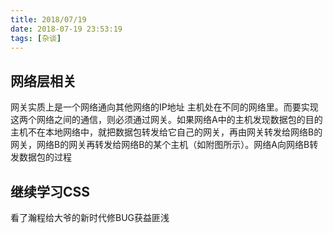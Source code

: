 ```yaml
---
title: 2018/07/19
date: 2018-07-19 23:53:19
tags: [杂谈]
---
```

## 网络层相关
网关实质上是一个网络通向其他网络的IP地址
主机处在不同的网络里。而要实现这两个网络之间的通信，则必须通过网关。如果网络A中的主机发现数据包的目的主机不在本地网络中，就把数据包转发给它自己的网关，再由网关转发给网络B的网关，网络B的网关再转发给网络B的某个主机（如附图所示）。网络A向网络B转发数据包的过程

## 继续学习CSS
看了瀚程给大爷的新时代修BUG获益匪浅